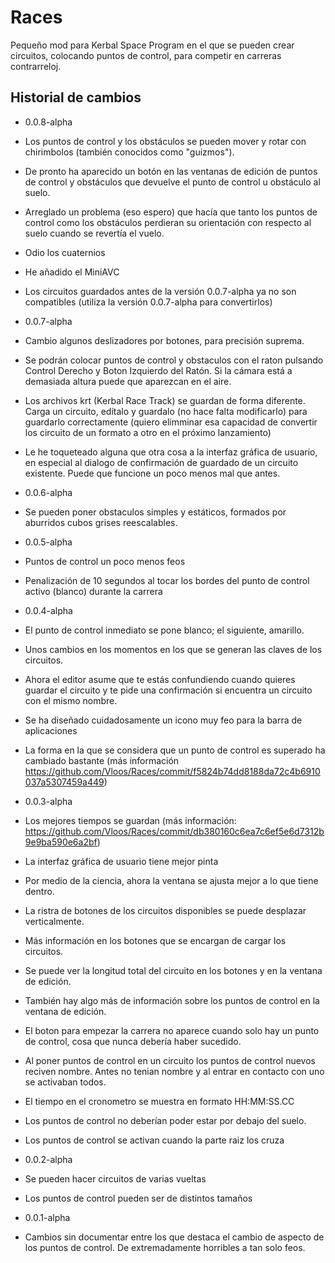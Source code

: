 # Races
Pequeño mod para Kerbal Space Program en el que se pueden crear circuitos, colocando puntos de control, para competir en carreras contrarreloj.

## Historial de cambios

* 0.0.8-alpha
 * Los puntos de control y los obstáculos se pueden mover y rotar con chirimbolos (también conocidos como "guizmos").
 * De pronto ha aparecido un botón en las ventanas de edición de puntos de control y obstáculos que devuelve el punto de control u obstáculo al suelo.
 * Arreglado un problema (eso espero) que hacía que tanto los puntos de control como los obstáculos perdieran su orientación con respecto al suelo cuando se revertía el vuelo.
 * Odio los cuaternios
 * He añadido el MiniAVC
 * Los circuitos guardados antes de la versión 0.0.7-alpha ya no son compatibles (utiliza la versión 0.0.7-alpha para convertirlos)

* 0.0.7-alpha
 * Cambio algunos deslizadores por botones, para precisión suprema.
 * Se podrán colocar puntos de control y obstaculos con el raton pulsando Control Derecho y Boton Izquierdo del Ratón. Si la cámara está a demasiada altura puede que aparezcan en el aire.
 * Los archivos krt (Kerbal Race Track) se guardan de forma diferente. Carga un circuito, edítalo y guardalo (no hace falta modificarlo) para guardarlo correctamente (quiero elimminar esa capacidad de convertir los circuito de un formato a otro en el próximo lanzamiento)
 * Le he toqueteado alguna que otra cosa a la interfaz gráfica de usuario, en especial al dialogo de confirmación de guardado de un circuito existente. Puede que funcione un poco menos mal que antes.
 
* 0.0.6-alpha
 * Se pueden poner obstaculos simples y estáticos, formados por aburridos cubos grises reescalables.

* 0.0.5-alpha
 * Puntos de control un poco menos feos
 * Penalización de 10 segundos al tocar los bordes del punto de control activo (blanco) durante la carrera

* 0.0.4-alpha
 * El punto de control inmediato se pone blanco; el siguiente, amarillo.
 * Unos cambios en los momentos en los que se generan las claves de los circuitos.
 * Ahora el editor asume que te estás confundiendo cuando quieres guardar el circuito y te pide una confirmación si encuentra un circuito con el mismo nombre.
 * Se ha diseñado cuidadosamente un icono muy feo para la barra de aplicaciones
 * La forma en la que se considera que un punto de control es superado ha cambiado bastante (más información https://github.com/Vloos/Races/commit/f5824b74dd8188da72c4b6910037a5307459a449)

* 0.0.3-alpha
 * Los mejores tiempos se guardan (más información: https://github.com/Vloos/Races/commit/db380160c6ea7c6ef5e6d7312b9e9ba590e6a2bf)
 * La interfaz gráfica de usuario tiene mejor pinta
  * Por medio de la ciencia, ahora la ventana se ajusta mejor a lo que tiene dentro.
  * La ristra de botones de los circuitos disponibles se puede desplazar verticalmente.
  * Más información en los botones que se encargan de cargar los circuitos.
  * Se puede ver la longitud total del circuito en los botones y en la ventana de edición.
  * También hay algo más de información sobre los puntos de control en la ventana de edición.
  * El boton para empezar la carrera no aparece cuando solo hay un punto de control, cosa que nunca debería haber sucedido.
 * Al poner puntos de control en un circuito los puntos de control nuevos reciven nombre. Antes no tenian nombre y al entrar en contacto con uno se activaban todos.
 * El tiempo en el cronometro se muestra en formato HH:MM:SS.CC
 * Los puntos de control no deberían poder estar por debajo del suelo.
 * Los puntos de control se activan cuando la parte raiz los cruza

* 0.0.2-alpha
 * Se pueden hacer circuitos de varias vueltas
 * Los puntos de control pueden ser de distintos tamaños

* 0.0.1-alpha
 * Cambios sin documentar entre los que destaca el cambio de aspecto de los puntos de control. De extremadamente horribles a tan solo feos.
